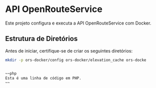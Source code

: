 # API OpenRouteService

Este projeto configura e executa a API OpenRouteService com Docker.

## Estrutura de Diretórios

Antes de iniciar, certifique-se de criar os seguintes diretórios:

```sh
mkdir -p ors-docker/config ors-docker/elevation_cache ors-docke


~~php
Esta é uma linha de código em PHP.
~~
